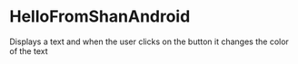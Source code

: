 # HelloFromShanAndroid
Displays a text and when the user clicks on the button it changes the color of the text
